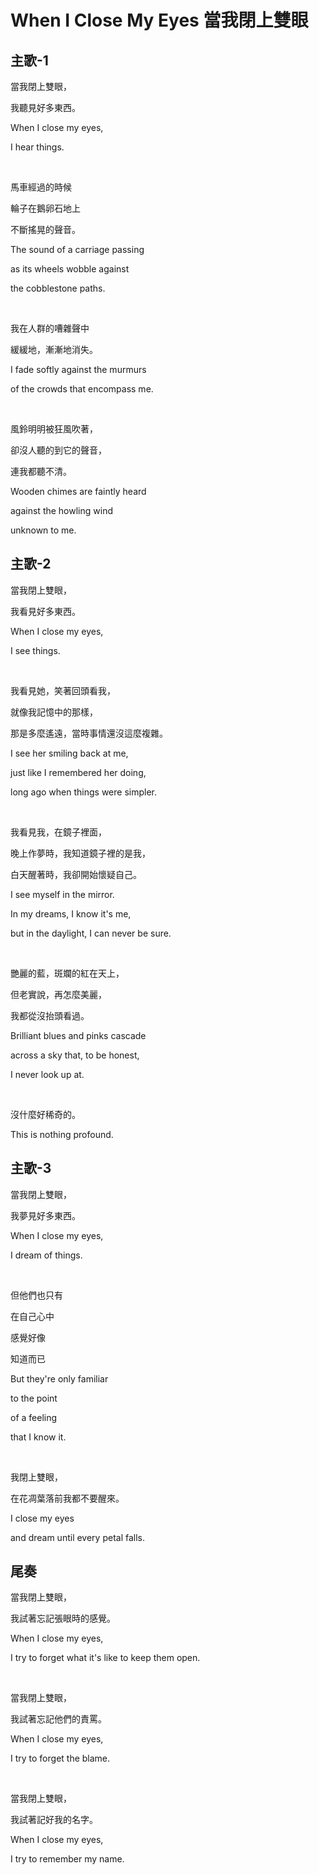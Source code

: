 # When I Close My Eyes 當我閉上雙眼

## 主歌-1

當我閉上雙眼，

我聽見好多東西。

When I close my eyes,

I hear things.

<br>

馬車經過的時候

輪子在鵝卵石地上

不斷搖晃的聲音。

The sound of a carriage passing

as its wheels wobble against

the cobblestone paths.

<br>

我在人群的嘈雜聲中

緩緩地，漸漸地消失。

I fade softly against the murmurs

of the crowds that encompass me.

<br>

風鈴明明被狂風吹著，

卻沒人聽的到它的聲音，

連我都聽不清。

Wooden chimes are faintly heard

against the howling wind

unknown to me.

## 主歌-2

當我閉上雙眼，

我看見好多東西。

When I close my eyes,

I see things.

<br>

我看見她，笑著回頭看我，

就像我記憶中的那樣，

那是多麼遙遠，當時事情還沒這麼複雜。

I see her smiling back at me,

just like I remembered her doing,

long ago when things were simpler.

<br>

我看見我，在鏡子裡面，

晚上作夢時，我知道鏡子裡的是我，

白天醒著時，我卻開始懷疑自己。

I see myself in the mirror.

In my dreams, I know it's me,

but in the daylight, I can never be sure.

<br>

艷麗的藍，斑斕的紅在天上，

但老實說，再怎麼美麗，

我都從沒抬頭看過。

Brilliant blues and pinks cascade

across a sky that, to be honest,

I never look up at.

<br>

沒什麼好稀奇的。

This is nothing profound.

## 主歌-3

當我閉上雙眼，

我夢見好多東西。

When I close my eyes,

I dream of things.

<br>

但他們也只有

在自己心中

感覺好像

知道而已

But they're only familiar

to the point

of a feeling

that I know it.

<br>

我閉上雙眼，

在花凋葉落前我都不要醒來。

I close my eyes

and dream until every petal falls.

## 尾奏

當我閉上雙眼，

我試著忘記張眼時的感覺。

When I close my eyes,

I try to forget what it's like to keep them open.

<br>

當我閉上雙眼，

我試著忘記他們的責罵。

When I close my eyes,

I try to forget the blame.

<br>

當我閉上雙眼，

我試著記好我的名字。

When I close my eyes,

I try to remember my name.

